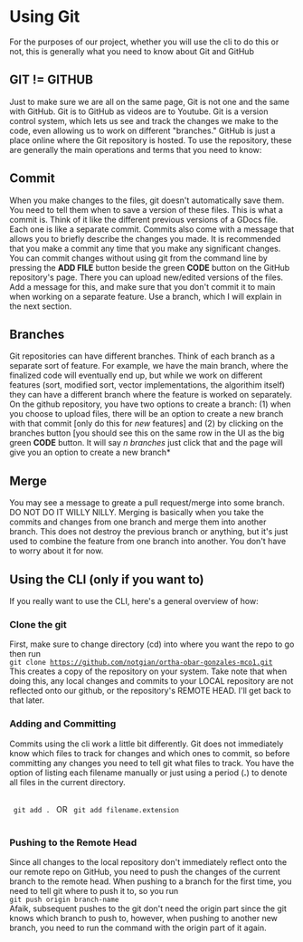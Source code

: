 # Using Git
For the purposes of our project, whether you will use the cli to do this or not, this is generally what you need to know about Git and GitHub 

## GIT != GITHUB
Just to make sure we are all on the same page, Git is not one and the same with GitHub. Git is to GitHub as videos are to Youtube. Git is a version control system, which lets us see and track the changes we make to the code, even allowing us to work on different "branches." GitHub is just a place online where the Git repository is hosted. To use the repository, these are generally the main operations and terms that you need to know: 

## Commit
When you make changes to the files, git doesn't automatically save them. You need to tell them when to save a version of these files. This is what a commit is. Think of it like the different previous versions of a GDocs file. Each one is like a separate commit. Commits also come with a message that allows you to briefly describe the changes you made. It is recommended that you make a commit any time that you make any significant changes. You can commit changes without using git from the command line by pressing the **ADD FILE** button beside the green **CODE** button on the GitHub repository's page. There you can upload new/edited versions of the files. Add a message for this, and make sure that you don't commit it to main when working on a separate feature. Use a branch, which I will explain in the next section.

## Branches
Git repositories can have different branches. Think of each branch as a separate sort of feature. For example, we have the main branch, where the finalized code will eventually end up, but while we work on different features (sort, modified sort, vector implementations, the algorithim itself) they can have a different branch where the feature is worked on separately. On the github repository, you have two options to create a branch: (1) when you choose to upload files, there will be an option to create a new branch with that commit [only do this for *new* features] and (2) by clicking on the branches button [you should see this on the same row in the UI as the big green **CODE** button. It will say *n branches* just click that and the page will give you an option to create a new branch*

## Merge
You may see a message to greate a pull request/merge into some branch. DO NOT DO IT WILLY NILLY. Merging is basically when you take the commits and changes from one branch and merge them into another branch. This does not destroy the previous branch or anything, but it's just used to combine the feature from one branch into another. You don't have to worry about it for now.

## Using the CLI (only if you want to)

If you really want to use the CLI, here's a general overview of how:

### Clone the git
First, make sure to change directory (cd) into where you want the repo to go then run <br />
<code>git clone https://github.com/notgian/ortha-obar-gonzales-mco1.git</code> <br />
This creates a copy of the repository on your system. Take note that when doing this, any local changes and commits to your LOCAL repository are not reflected onto our github, or the repository's REMOTE HEAD. I'll get back to that later.

### Adding and Committing
Commits using the cli work a little bit differently. Git does not immediately know which files to track for changes and which ones to commit, so before committing any changes you need to tell git what files to track. You have the option of listing each filename manually or just using a period (**.**) to denote all files in the current directory.

<br /> <code> git add . </code> OR <code> git add filename.extension </code> <br />

### Pushing to the Remote Head
Since all changes to the local repository don't immediately reflect onto the our remote repo on GitHub, you need to push the changes of the current branch to the remote head. When pushing to a branch for the first time, you need to tell git where to push it to, so you run 
<br /> <code>git push origin branch-name</code> <br />
Afaik, subsequent pushes to the git don't need the origin part since the git knows which branch to push to, however, when pushing to another new branch, you need to run the command with the origin part of it again.
